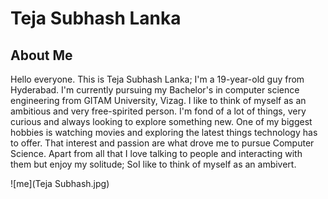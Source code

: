# Teja Subhash Lanka

## About Me
Hello everyone. This is Teja Subhash Lanka; I'm a 19-year-old guy from Hyderabad. I'm currently pursuing my Bachelor's in computer science engineering from GITAM University, Vizag. I like to think of myself as an ambitious and very free-spirited person. I'm fond of a lot of things, very curious and always looking to explore something new. One of my biggest hobbies is watching movies and exploring the latest things technology has to offer. That interest and passion are what drove me to pursue Computer Science. Apart from all that I love talking to people and interacting with them but enjoy my solitude; SoI like to think of myself as an ambivert.

![me](Teja Subhash.jpg)